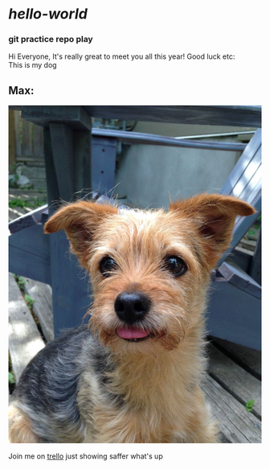 # *hello-world*
### git practice repo play

Hi Everyone,
It's really great to meet you all this year! Good luck etc:  
This is my dog 
<br>
## Max:

![max](/Max-small.JPG)

Join me on [trello](https://trello.com/invite/b/sWwcU86i/d1d05fba4c95c6eb53d8884343628d8e/c-introduction-helloworl)
just showing saffer what's up
